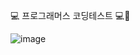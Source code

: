 💻 프로그래머스 코딩테스트 💻🥺

![image](https://github.com/user-attachments/assets/1a3cf360-f044-470a-850e-6b8bcc080bcd)
